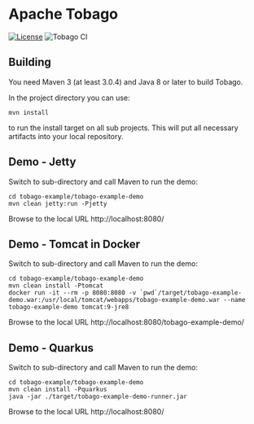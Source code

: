 # Apache Tobago

[![License](https://img.shields.io/badge/License-Apache%202.0-blue.svg)](https://opensource.org/licenses/Apache-2.0)
![Tobago CI](https://github.com/apache/myfaces-tobago/workflows/Tobago%20CI/badge.svg)

## Building

You need Maven 3 (at least 3.0.4) and Java 8 or later to build Tobago.

In the project directory you can use:

```  
mvn install  

```

to run the install target on all sub projects. This will
put all necessary artifacts into your local repository.

## Demo - Jetty

Switch to sub-directory and call Maven to run the demo:

```
cd tobago-example/tobago-example-demo
mvn clean jetty:run -Pjetty
```

Browse to the local URL http://localhost:8080/

## Demo - Tomcat in Docker

Switch to sub-directory and call Maven to run the demo:

```
cd tobago-example/tobago-example-demo
mvn clean install -Ptomcat
docker run -it --rm -p 8080:8080 -v `pwd`/target/tobago-example-demo.war:/usr/local/tomcat/webapps/tobago-example-demo.war --name tobago-example-demo tomcat:9-jre8
```

Browse to the local URL http://localhost:8080/tobago-example-demo/

## Demo - Quarkus

Switch to sub-directory and call Maven to run the demo:

```
cd tobago-example/tobago-example-demo
mvn clean install -Pquarkus
java -jar ./target/tobago-example-demo-runner.jar
```

Browse to the local URL http://localhost:8080/
